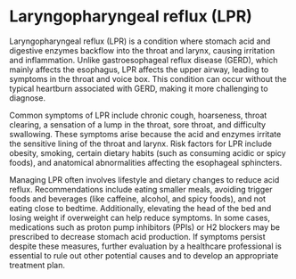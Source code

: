 [//]: # (source: gpt-40)
[//]: # (abbr: LPR)
[//]: # (tags: conditions)

# Laryngopharyngeal reflux (LPR)

Laryngopharyngeal reflux (LPR) is a condition where stomach acid and digestive enzymes backflow into the throat and larynx, causing irritation and inflammation. Unlike gastroesophageal reflux disease (GERD), which mainly affects the esophagus, LPR affects the upper airway, leading to symptoms in the throat and voice box. This condition can occur without the typical heartburn associated with GERD, making it more challenging to diagnose.

Common symptoms of LPR include chronic cough, hoarseness, throat clearing, a sensation of a lump in the throat, sore throat, and difficulty swallowing. These symptoms arise because the acid and enzymes irritate the sensitive lining of the throat and larynx. Risk factors for LPR include obesity, smoking, certain dietary habits (such as consuming acidic or spicy foods), and anatomical abnormalities affecting the esophageal sphincters.

Managing LPR often involves lifestyle and dietary changes to reduce acid reflux. Recommendations include eating smaller meals, avoiding trigger foods and beverages (like caffeine, alcohol, and spicy foods), and not eating close to bedtime. Additionally, elevating the head of the bed and losing weight if overweight can help reduce symptoms. In some cases, medications such as proton pump inhibitors (PPIs) or H2 blockers may be prescribed to decrease stomach acid production. If symptoms persist despite these measures, further evaluation by a healthcare professional is essential to rule out other potential causes and to develop an appropriate treatment plan.
